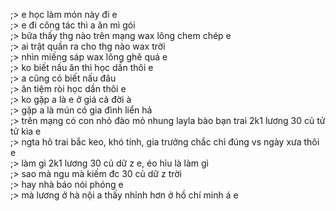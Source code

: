 ;> e học làm món này đi e<br>
;> e đi công tác thì a ăn mì gói<br>
;> bữa thấy thg nào trên mạng wax lông chem chép e<br>
;> ai trật quần ra cho thg nào wax trời<br>
;> nhìn miếng sáp wax lông ghê quá e<br>
;> ko biết nấu ăn thì học dần thôi e<br>
;> a cũng có biết nấu đâu<br>
;> ăn tiệm ròi học dần thôi e<br>
;> ko gặp a là e ở giá cả đời à<br>
;> gặp a là mún có gia đình liển hả<br>
;> trên mạng có con nhỏ đào mỏ nhung layla bào bạn trai 2k1 lương 30 củ tử tử kìa e<br>
;> ngta hô trai bắc keo, khó tính, gia trưởng chắc chỉ đúng vs ngày xưa thôi e<br>
;> làm gì 2k1 lương 30 củ dữ z e, éo hỉu là làm gì<br>
;> sao mà ngu mà kiếm đc 30 củ dữ z trời<br>
;> hay nhà báo nói phóng e<br>
;> mà lương ở hà nội a thấy nhỉnh hơn ở hồ chí minh á e<br>
